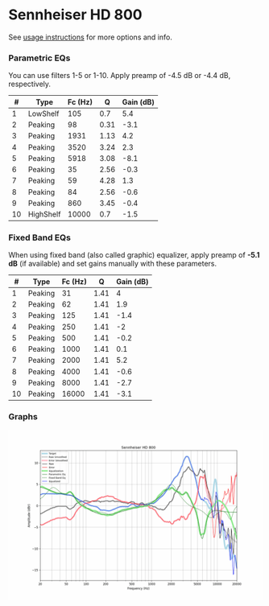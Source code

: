 # Sennheiser HD 800
See [usage instructions](https://github.com/jaakkopasanen/AutoEq#usage) for more options and info.

### Parametric EQs
You can use filters 1-5 or 1-10. Apply preamp of -4.5 dB or -4.4 dB, respectively.

|   # | Type      |   Fc (Hz) |    Q |   Gain (dB) |
|-----|-----------|-----------|------|-------------|
|   1 | LowShelf  |       105 | 0.7  |         5.4 |
|   2 | Peaking   |        98 | 0.31 |        -3.1 |
|   3 | Peaking   |      1931 | 1.13 |         4.2 |
|   4 | Peaking   |      3520 | 3.24 |         2.3 |
|   5 | Peaking   |      5918 | 3.08 |        -8.1 |
|   6 | Peaking   |        35 | 2.56 |        -0.3 |
|   7 | Peaking   |        59 | 4.28 |         1.3 |
|   8 | Peaking   |        84 | 2.56 |        -0.6 |
|   9 | Peaking   |       860 | 3.45 |        -0.4 |
|  10 | HighShelf |     10000 | 0.7  |        -1.5 |

### Fixed Band EQs
When using fixed band (also called graphic) equalizer, apply preamp of **-5.1 dB** (if available) and set gains manually with these parameters.

|   # | Type    |   Fc (Hz) |    Q |   Gain (dB) |
|-----|---------|-----------|------|-------------|
|   1 | Peaking |        31 | 1.41 |         4   |
|   2 | Peaking |        62 | 1.41 |         1.9 |
|   3 | Peaking |       125 | 1.41 |        -1.4 |
|   4 | Peaking |       250 | 1.41 |        -2   |
|   5 | Peaking |       500 | 1.41 |        -0.2 |
|   6 | Peaking |      1000 | 1.41 |         0.1 |
|   7 | Peaking |      2000 | 1.41 |         5.2 |
|   8 | Peaking |      4000 | 1.41 |        -0.6 |
|   9 | Peaking |      8000 | 1.41 |        -2.7 |
|  10 | Peaking |     16000 | 1.41 |        -3.1 |

### Graphs
![](./Sennheiser%20HD%20800.png)
